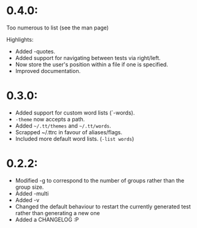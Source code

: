 # 0.4.0:
  Too numerous to list (see the man page)

  Highlights:
  
 - Added -quotes.
 - Added support for navigating between tests via right/left.
 - Now store the user's position within a file if one is specified.
 - Improved documentation.

# 0.3.0:
 - Added support for custom word lists (`-words).
 - `-theme` now accepts a path.
 - Added `~/.tt/themes` and `~/.tt/words`.
 - Scrapped ~/.ttrc in favour of aliases/flags.
 - Included more default word lists. (`-list words`)

# 0.2.2:
 - Modified -g to correspond to the number of groups rather than the group size.
 - Added -multi
 - Added -v
 - Changed the default behaviour to restart the currently generated test rather than generating a new one
 - Added a CHANGELOG :P
